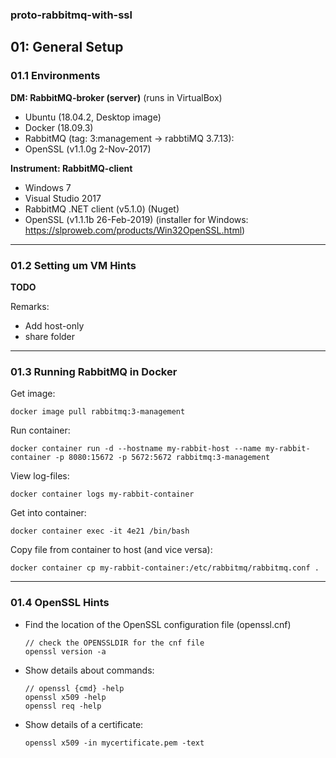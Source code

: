 ### proto-rabbitmq-with-ssl

## 01: General Setup

### 01.1 Environments

**DM: RabbitMQ-broker (server)** (runs in VirtualBox)
 - Ubuntu (18.04.2, Desktop image)
 - Docker (18.09.3)
 - RabbitMQ (tag: 3:management -> rabbtiMQ 3.7.13): 
 - OpenSSL (v1.1.0g 2-Nov-2017)

**Instrument: RabbitMQ-client**
 - Windows 7
 - Visual Studio 2017
 - RabbitMQ .NET client (v5.1.0) (Nuget)
 - OpenSSL (v1.1.1b 26-Feb-2019) (installer for Windows: https://slproweb.com/products/Win32OpenSSL.html)

---

### 01.2 Setting um VM Hints

**TODO**

Remarks:
- Add host-only
- share folder

---

### 01.3 Running RabbitMQ in Docker

Get image:
````
docker image pull rabbitmq:3-management
````

Run container:
````
docker container run -d --hostname my-rabbit-host --name my-rabbit-container -p 8080:15672 -p 5672:5672 rabbitmq:3-management
````

View log-files:
````
docker container logs my-rabbit-container
````

Get into container:
````
docker container exec -it 4e21 /bin/bash
````

Copy file from container to host (and vice versa):
````
docker container cp my-rabbit-container:/etc/rabbitmq/rabbitmq.conf .
````

---

### 01.4 OpenSSL Hints

- Find the location of the OpenSSL configuration file (openssl.cnf)
  ````
  // check the OPENSSLDIR for the cnf file
  openssl version -a
  ````
 
- Show details about commands:
  ````
  // openssl {cmd} -help
  openssl x509 -help
  openssl req -help
  ````

- Show details of a certificate:
  ````
  openssl x509 -in mycertificate.pem -text
  ````